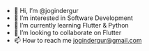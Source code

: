 - 👋 Hi, I’m @jogindergur
- 👀 I’m interested in Software Development
- 🌱 I’m currently learning Flutter & Python
- 💞️ I’m looking to collaborate on Flutter
- 📫 How to reach me jogindergur@gmail.com

<!---
jogindergur/jogindergur is a ✨ special ✨ repository because its `README.md` (this file) appears on your GitHub profile.
You can click the Preview link to take a look at your changes.
--->
